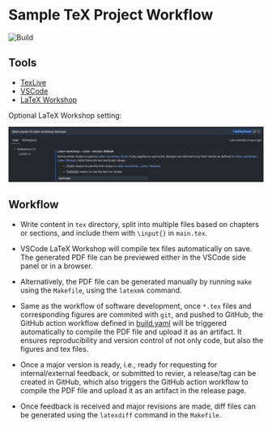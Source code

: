 # Sample TeX Project Workflow

![Build](https://github.com/clarkzjw/TexCITemplate/actions/workflows/build.yaml/badge.svg)

## Tools

+ [TexLive](https://www.tug.org/texlive/)
+ [VSCode](https://code.visualstudio.com/)
+ [LaTeX Workshop](https://marketplace.visualstudio.com/items?itemName=James-Yu.latex-workshop)

Optional LaTeX Workshop setting:

![](./static/latex_workshop_setting.png)

## Workflow

+ Write content in `tex` directory, split into multiple files based on chapters or sections, and include them with `\input{}` in `main.tex`.

+ VSCode LaTeX Workshop will compile tex files automatically on save. The generated PDF file can be previewed either in the VSCode side panel or in a browser.

+ Alternatively, the PDF file can be generated manually by running `make` using the `Makefile`, using the `latexmk` command.

+ Same as the workflow of software development, once `*.tex` files and corresponding figures are commited with `git`, and pushed to GitHub, the GitHub action workflow defined in [build.yaml](./github/workflows/build.yaml) will be triggered automatically to compile the PDF file and upload it as an artifact. It ensures reproducibility and version control of not only code, but also the figures and tex files.

+ Once a major version is ready, i.e., ready for requesting for internal/external feedback, or submitted to revier, a release/tag can be created in GitHub, which also triggers the GitHub action workflow to compile the PDF file and upload it as an artifact in the release page.

+ Once feedback is received and major revisions are made, diff files can be generated using the `latexdiff` command in the `Makefile`.
